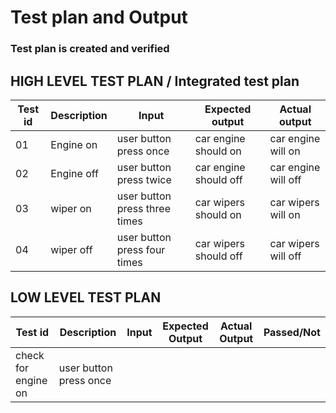 # Test plan and Output
### Test plan is created and verified
## HIGH LEVEL TEST PLAN / Integrated test plan
| Test id | Description | Input | Expected output | Actual output |
|---------|-------------|-------|-----------------|---------------|
| 01 | Engine on | user button press once | car engine should on | car engine will on |
| 02 | Engine off | user button press twice | car engine should off | car engine will off |
| 03 | wiper on | user button press three times | car wipers should on | car wipers will on |
| 04 | wiper off | user button press four times | car wipers should off | car wipers will off |

## LOW LEVEL TEST PLAN
| Test id | Description | Input | Expected Output | Actual Output | Passed/Not |
|---------|-------------|-------|-----------------|---------------|------------|
| check for engine on | user button press once | 
